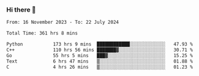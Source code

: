 ### Hi there 👋

<!--
**floyiac/floyiac** is a ✨ _special_ ✨ repository because its `README.md` (this file) appears on your GitHub profile.

Here are some ideas to get you started:

- 🔭 I’m currently working on ...
- 🌱 I’m currently learning ...
- 👯 I’m looking to collaborate on ...
- 🤔 I’m looking for help with ...
- 💬 Ask me about ...
- 📫 How to reach me: ...
- 😄 Pronouns: ...
- ⚡ Fun fact: ...
-->

<!--START_SECTION:waka-->

```txt
From: 16 November 2023 - To: 22 July 2024

Total Time: 361 hrs 8 mins

Python           173 hrs 9 mins  ████████████░░░░░░░░░░░░░   47.93 %
C++              110 hrs 56 mins ███████▓░░░░░░░░░░░░░░░░░   30.71 %
Go               55 hrs 5 mins   ███▓░░░░░░░░░░░░░░░░░░░░░   15.25 %
Text             6 hrs 47 mins   ▒░░░░░░░░░░░░░░░░░░░░░░░░   01.88 %
C                4 hrs 26 mins   ▒░░░░░░░░░░░░░░░░░░░░░░░░   01.23 %
```

<!--END_SECTION:waka-->
